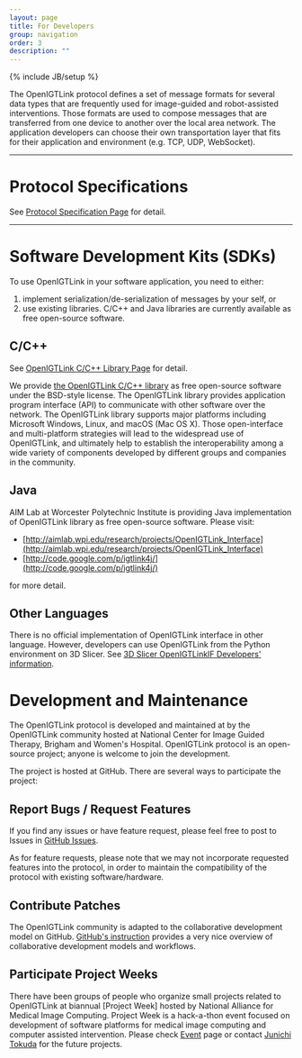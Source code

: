 ```yaml
---
layout: page
title: For Developers
group: navigation
order: 3
description: ""
---
```

{% include JB/setup %}


The OpenIGTLink protocol defines a set of message formats for several data types
that are frequently used for image-guided and robot-assisted interventions.
Those formats are used to compose messages that are transferred from one device
to another over the local area network. The application developers can choose
their own transportation layer that fits for their application and environment
(e.g. TCP, UDP, WebSocket).


--------------------------------------------------------------------------------

Protocol Specifications
=======================

See [Protocol Specification Page](spec) for detail.


--------------------------------------------------------------------------------

Software Development Kits (SDKs)
================================

To use OpenIGTLink in your software application, you need to either:
1) implement serialization/de-serialization of messages by your self, or
2) use existing libraries. C/C++ and Java libraries are currently available
as free open-source software.


C/C++
-----

See [OpenIGTLink C/C++ Library Page](cpplib) for detail.

We provide [the OpenIGTLink C/C++ library](cpplib)
as free open-source software under the BSD-style license. The OpenIGTLink library
provides application program interface (API) to communicate with other software
over the network. The OpenIGTLink library supports major platforms including
Microsoft Windows, Linux, and macOS (Mac OS X). Those open-interface and 
multi-platform strategies will lead to the widespread use of OpenIGTLink, and
ultimately help to establish the interoperability among a wide variety of
components developed by different groups and companies in the community.

Java
----

AIM Lab at Worcester Polytechnic Institute is providing Java implementation of
OpenIGTLink library as free open-source software. Please visit:

* [http://aimlab.wpi.edu/research/projects/OpenIGTLink_Interface](http://aimlab.wpi.edu/research/projects/OpenIGTLink_Interface)
* [http://code.google.com/p/igtlink4j/](http://code.google.com/p/igtlink4j/)

for more detail.


Other Languages
---------------

There is no official implementation of OpenIGTLink interface in other language.
However, developers can use OpenIGTLink from the Python environment on 3D Slicer.
See [3D Slicer OpenIGTLinkIF Developers' information](https://www.slicer.org/wiki/Documentation/Nightly/Developers/OpenIGTLinkIF).


Development and Maintenance
===========================

The OpenIGTLink protocol is developed and maintained at by the OpenIGTLink
community hosted at National Center for Image Guided Therapy, Brigham and Women's Hospital.
OpenIGTLink protocol is an open-source project; anyone is welcome to join the development.

The project is hosted at GitHub. There are several ways to participate the project:

Report Bugs / Request Features
------------------------------

If you find any issues or have feature request, please feel free to post to Issues in
[GitHub Issues](https://github.com/openigtlink/OpenIGTLink/issues).

As for feature requests, please note that we may not incorporate requested features
into the protocol, in order to maintain the compatibility of the protocol
with existing software/hardware. 

Contribute Patches
------------------

The OpenIGTLink community is adapted to the collaborative development model on GitHub.
[GitHub's instruction](https://help.github.com/articles/about-collaborative-development-models/)
provides a very nice overview of collaborative development models and workflows.

Participate Project Weeks
-------------------------

There have been groups of people who organize small projects related to OpenIGTLink
at biannual [Project Week] hosted by National Alliance for Medical Image Computing.
Project Week is a hack-a-thon event focused on development of software platforms for
medical image computing and computer assisted intervention. Please check [Event](/events/)
page or contact [Junichi Tokuda](http://www.spl.harvard.edu/pages/People/tokuda) for the future projects.






